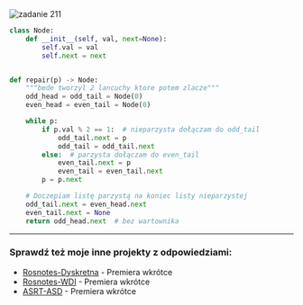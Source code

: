 <picture>
  <source srcset="../../srt/zbior_zadan/211.png" media="(prefers-color-scheme: light)">
  <source srcset="../../srt/zbior_zadan/black_211.png" media="(prefers-color-scheme: dark)">
  <img src="../../srt/zbior_zadan/black_211.png" alt="zadanie 211">
</picture>

```python
class Node:
    def __init__(self, val, next=None):
        self.val = val
        self.next = next


def repair(p) -> Node:
    """bede tworzyl 2 lancuchy ktore potem zlacze"""
    odd_head = odd_tail = Node(0)
    even_head = even_tail = Node(0)

    while p:
        if p.val % 2 == 1:  # nieparzysta dołączam do odd_tail
            odd_tail.next = p
            odd_tail = odd_tail.next
        else:  # parzysta dołączam do even_tail
            even_tail.next = p
            even_tail = even_tail.next
        p = p.next

    # Doczepiam listę parzystą na koniec listy nieparzystej
    odd_tail.next = even_head.next
    even_tail.next = None
    return odd_head.next  # bez wartownika
```

---
### Sprawdź też moje inne projekty z odpowiedziami:
- [Rosnotes-Dyskretna](https://github.com/kamilGie/Rosnotes-Dyskretna) - Premiera wkrótce
- [Rosnotes-WDI](https://github.com/kamilGie/Rosnotes-WDI) - Premiera wkrótce
- [ASRT-ASD](https://github.com/kamilGie/Rosnotes-Dyskretna) - Premiera wkrótce
